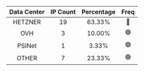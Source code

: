 | Data Center | IP Count | Percentage | Freq |
|:------------:|:--------:|:-----------:|:-----:|
| HETZNER | 19 | 63.33% | 🔴 |
| OVH | 3 | 10.00% | 🟢 |
| PSINet | 1 | 3.33% | 🟢 |
| OTHER | 7 | 23.33% | 🟢 |